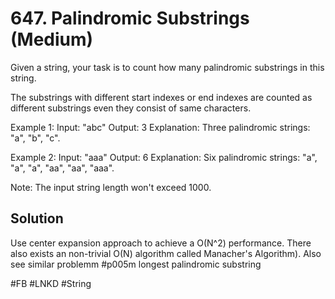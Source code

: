 # 647. Palindromic Substrings (Medium)

Given a string, your task is to count how many palindromic substrings in this string.

The substrings with different start indexes or end indexes are counted as different substrings even they consist of same characters.

Example 1:
Input: "abc"
Output: 3
Explanation: Three palindromic strings: "a", "b", "c".

Example 2:
Input: "aaa"
Output: 6
Explanation: Six palindromic strings: "a", "a", "a", "aa", "aa", "aaa".

Note:
The input string length won't exceed 1000.

## Solution
Use center expansion approach to achieve a O(N^2) performance. There also exists an non-trivial O(N) algorithm called Manacher's Algorithm). Also see similar problemm #p005m longest palindromic substring 

#FB #LNKD
#String
